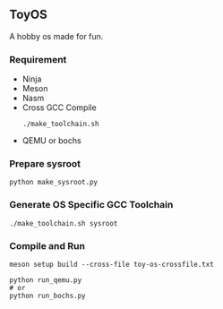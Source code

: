 ## ToyOS

A hobby os made for fun.

### Requirement

- Ninja
- Meson
- Nasm
- Cross GCC Compile
  ```
  ./make_toolchain.sh
  ```
- QEMU or bochs

### Prepare sysroot

```
python make_sysroot.py
```

### Generate OS Specific GCC Toolchain

```
./make_toolchain.sh sysroot
```

### Compile and Run

```
meson setup build --cross-file toy-os-crossfile.txt

python run_qemu.py
# or
python run_bochs.py
```
